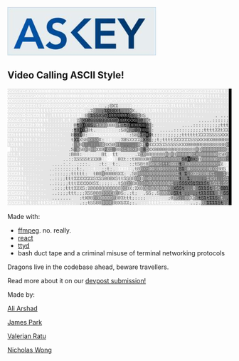 ![ASKEY](imgs/askey.jpg)

## Video Calling ASCII Style!

![ascii-vid](imgs/ascii_vid.gif)

Made with:
- [ffmpeg](https://www.ffmpeg.org/). no. really.
- [react](https://reactjs.org/)
- [ttyd](https://github.com/tsl0922/ttyd)
- bash duct tape and a criminal misuse of terminal networking protocols

Dragons live in the codebase ahead, beware travellers.

Read more about it on our [devpost submission!](https://devpost.com/software/ascii-chat-zh6x7m)

Made by:

[Ali Arshad](https://github.com/a-arshad)

[James Park](https://github.com/jamesjypark)

[Valerian Ratu](https://github.com/ValRat)

[Nicholas Wong](https://github.com/kozr)

